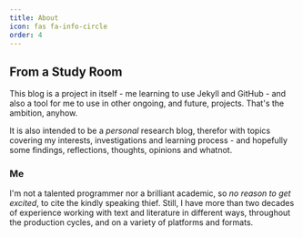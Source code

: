 ```yaml
---
title: About
icon: fas fa-info-circle
order: 4
---
```


## From a Study Room

This blog is a project in itself - me learning to use Jekyll and GitHub - and also a tool for me to use in other ongoing, and future, projects. That's the ambition, anyhow.

It is also intended to be a _personal_ research blog, therefor with topics covering my interests,  investigations and learning process - and hopefully some findings, reflections, thoughts, opinions and whatnot.

### Me

I'm not a talented programmer nor a brilliant academic, so _no reason to get excited_, to cite the kindly speaking thief. Still, I have more than two decades of experience working with text and literature in different ways, throughout the production cycles, and on a variety of platforms and formats.
